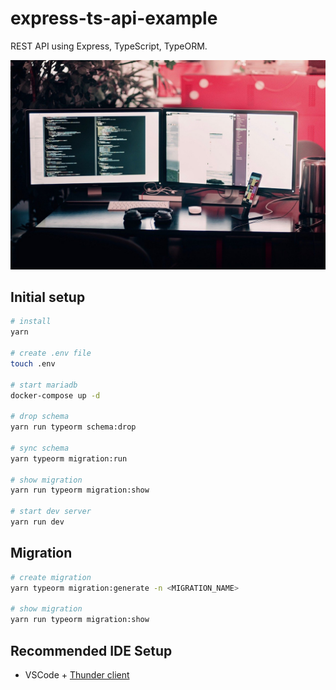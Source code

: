 # express-ts-api-example

REST API using Express, TypeScript, TypeORM.

![Desktop img](./desktop.jpg)

## Initial setup

```bash
# install
yarn

# create .env file
touch .env

# start mariadb
docker-compose up -d

# drop schema
yarn run typeorm schema:drop

# sync schema
yarn typeorm migration:run

# show migration
yarn run typeorm migration:show

# start dev server
yarn run dev
```

## Migration

```bash
# create migration
yarn typeorm migration:generate -n <MIGRATION_NAME>

# show migration
yarn run typeorm migration:show
```

## Recommended IDE Setup

- VSCode + [Thunder client](https://marketplace.visualstudio.com/items?itemName=rangav.vscode-thunder-client)
